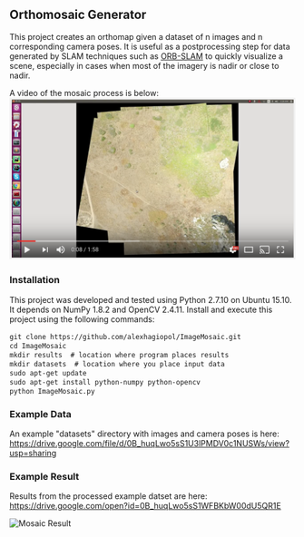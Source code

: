 ## Orthomosaic Generator

This project creates an orthomap given a dataset of n images and n corresponding camera poses. It is useful as a postprocessing step for data generated by SLAM techniques such as [ORB-SLAM](https://github.com/raulmur/ORB_SLAM2) to quickly visualize a scene, especially in cases when most of the imagery is nadir or close to nadir.  

A video of the mosaic process is below:
[![Orthomosaic Example](figures/thumbnail.png)](https://www.youtube.com/watch?v=OslSIGMko7I "Orthomosaic Example")

### Installation
This project was developed and tested using Python 2.7.10 on Ubuntu 15.10. It depends on NumPy 1.8.2 and OpenCV 2.4.11. Install and execute this project using the following commands:

    git clone https://github.com/alexhagiopol/ImageMosaic.git
    cd ImageMosaic
    mkdir results  # location where program places results
    mkdir datasets  # location where you place input data
    sudo apt-get update
    sudo apt-get install python-numpy python-opencv
    python ImageMosaic.py

### Example Data
An example "datasets" directory with images and camera poses is here: https://drive.google.com/file/d/0B_huqLwo5sS1U3lPMDV0c1NUSWs/view?usp=sharing

### Example Result
Results from the processed example datset are here: https://drive.google.com/open?id=0B_huqLwo5sS1WFBKbW00dU5QR1E

![Mosaic Result](https://github.com/alexhagiopol/ImageMosaic/blob/master/finalResult.png)


